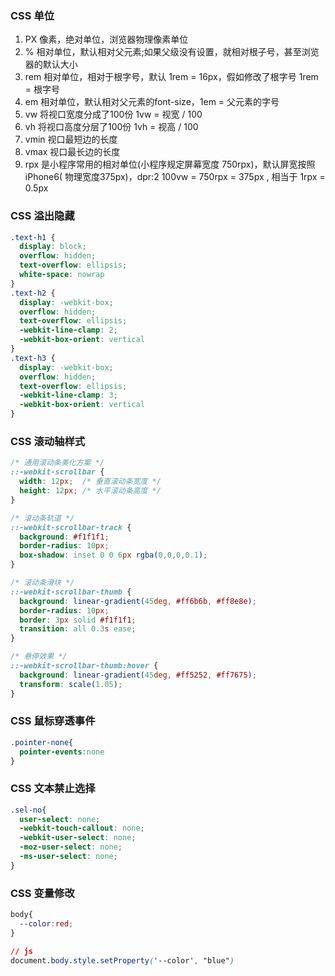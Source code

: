 ### CSS 单位
1. PX 像素，绝对单位，浏览器物理像素单位
2. %  相对单位，默认相对父元素;如果父级没有设置，就相对根子号，甚至浏览器的默认大小
3. rem  相对单位，相对于根字号，默认 1rem = 16px，假如修改了根字号 1rem = 根字号
4. em 相对单位，默认相对父元素的font-size，1em = 父元素的字号
5. vw  将视口宽度分成了100份  1vw = 视宽 / 100
6. vh  将视口高度分层了100份 1vh = 视高 / 100
7. vmin 视口最短边的长度
8. vmax 视口最长边的长度
9. rpx 是小程序常用的相对单位(小程序规定屏幕宽度 750rpx)，默认屏宽按照iPhone6( 物理宽度375px)，dpr:2   100vw = 750rpx = 375px   , 相当于 1rpx = 0.5px

### CSS 溢出隐藏
```css
.text-h1 {
  display: block;
  overflow: hidden;
  text-overflow: ellipsis;
  white-space: nowrap
}
.text-h2 {
  display: -webkit-box;
  overflow: hidden;
  text-overflow: ellipsis;
  -webkit-line-clamp: 2;
  -webkit-box-orient: vertical
}
.text-h3 {
  display: -webkit-box;
  overflow: hidden;
  text-overflow: ellipsis;
  -webkit-line-clamp: 3;
  -webkit-box-orient: vertical
}
```

### CSS 滚动轴样式
```css
/* 通用滚动条美化方案 */
::-webkit-scrollbar {
  width: 12px;  /* 垂直滚动条宽度 */
  height: 12px; /* 水平滚动条高度 */
}

/* 滚动条轨道 */
::-webkit-scrollbar-track {
  background: #f1f1f1; 
  border-radius: 10px;
  box-shadow: inset 0 0 6px rgba(0,0,0,0.1);
}

/* 滚动条滑块 */
::-webkit-scrollbar-thumb {
  background: linear-gradient(45deg, #ff6b6b, #ff8e8e);
  border-radius: 10px;
  border: 3px solid #f1f1f1;
  transition: all 0.3s ease;
}

/* 悬停效果 */
::-webkit-scrollbar-thumb:hover {
  background: linear-gradient(45deg, #ff5252, #ff7675);
  transform: scale(1.05);
}
```

### CSS 鼠标穿透事件
```css
.pointer-none{
  pointer-events:none
}
```

### CSS 文本禁止选择
```css
.sel-no{
  user-select: none;
  -webkit-touch-callout: none;
  -webkit-user-select: none;
  -moz-user-select: none;
  -ms-user-select: none;
}
```

### CSS 变量修改
```css
body{
  --color:red;
}

// js
document.body.style.setProperty('--color', "blue")
```

